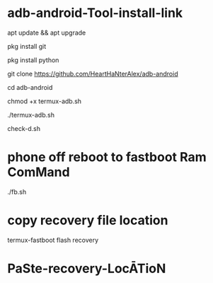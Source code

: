 # adb-android-Tool-install-link
apt update && apt upgrade 

pkg install git

pkg install python

git clone https://github.com/HeartHaNterAlex/adb-android

cd adb-android

chmod +x termux-adb.sh

./termux-adb.sh

check-d.sh

# phone off reboot to fastboot Ram ComMand

./fb.sh

# copy recovery file location
 

termux-fastboot flash recovery

# PaSte-recovery-LocĀTioN
